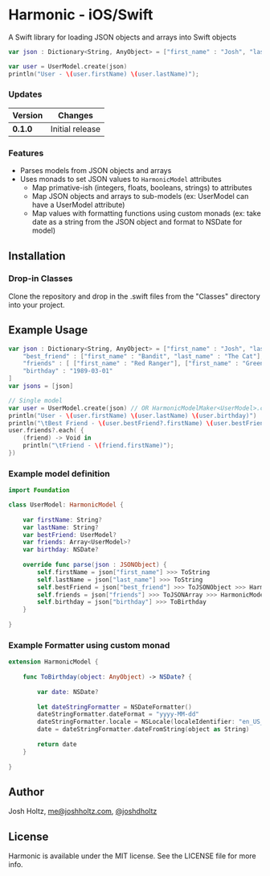 # Harmonic - iOS/Swift

A Swift library for loading JSON objects and arrays into Swift objects

```swift
var json : Dictionary<String, AnyObject> = ["first_name" : "Josh", "last_name" : "Holtz"];

var user = UserModel.create(json)
println("User - \(user.firstName) \(user.lastName)");
```

### Updates

Version | Changes
--- | ---
**0.1.0** | Initial release

### Features
- Parses models from JSON objects and arrays
- Uses monads to set JSON values to `HarmonicModel` attributes
    - Map primative-ish (integers, floats, booleans, strings) to attributes
    - Map JSON objects and arrays to sub-models (ex: UserModel can have a UserModel attribute)
    - Map values with formatting functions using custom monads (ex: take date as a string from the JSON object and format to NSDate for model)

## Installation

### Drop-in Classes
Clone the repository and drop in the .swift files from the "Classes" directory into your project.

## Example Usage

```swift
var json : Dictionary<String, AnyObject> = ["first_name" : "Josh", "last_name" : "Holtz",
    "best_friend" : ["first_name" : "Bandit", "last_name" : "The Cat"],
    "friends" : [ ["first_name" : "Red Ranger"], ["first_name" : "Green Ranger"] ],
    "birthday" : "1989-03-01"
]
var jsons = [json]

// Single model
var user = UserModel.create(json) // OR HarmonicModelMaker<UserModel>.createModel(json)
println("User - \(user.firstName) \(user.lastName) \(user.birthday)")
println("\tBest Friend - \(user.bestFriend?.firstName) \(user.bestFriend?.lastName)")
user.friends?.each( {
    (friend) -> Void in
    println("\tFriend - \(friend.firstName)");
})
```

### Example model definition

```swift
import Foundation

class UserModel: HarmonicModel {
    
    var firstName: String?
    var lastName: String?
    var bestFriend: UserModel?
    var friends: Array<UserModel>?
    var birthday: NSDate?
    
    override func parse(json : JSONObject) {
        self.firstName = json["first_name"] >>> ToString
        self.lastName = json["last_name"] >>> ToString
        self.bestFriend = json["best_friend"] >>> ToJSONObject >>> HarmonicModelMaker<UserModel>.createModel
        self.friends = json["friends"] >>> ToJSONArray >>> HarmonicModelMaker<UserModel>.createCollection
        self.birthday = json["birthday"] >>> ToBirthday
    }
    
}
```

### Example Formatter using custom monad

```swift
extension HarmonicModel {
    
    func ToBirthday(object: AnyObject) -> NSDate? {
        
        var date: NSDate?
        
        let dateStringFormatter = NSDateFormatter()
        dateStringFormatter.dateFormat = "yyyy-MM-dd"
        dateStringFormatter.locale = NSLocale(localeIdentifier: "en_US_POSIX")
        date = dateStringFormatter.dateFromString(object as String)
        
        return date
    }
    
}
```

## Author

Josh Holtz, me@joshholtz.com, [@joshdholtz](https://twitter.com/joshdholtz)

## License

Harmonic is available under the MIT license. See the LICENSE file for more info.

